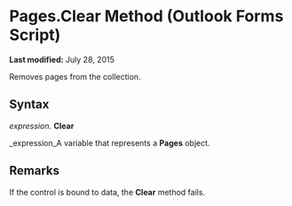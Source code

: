 
# Pages.Clear Method (Outlook Forms Script)

 **Last modified:** July 28, 2015

Removes pages from the collection.

## Syntax

 _expression_. **Clear**

 _expression_A variable that represents a  **Pages** object.


## Remarks

If the control is bound to data, the  **Clear** method fails.

